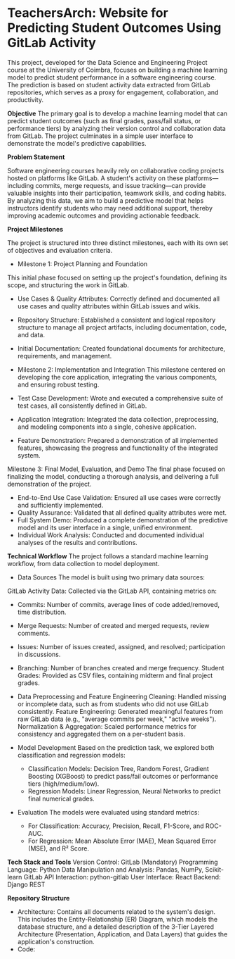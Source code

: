 # TeachersArch: Website for Predicting Student Outcomes Using GitLab Activity

This project, developed for the Data Science and Engineering Project course at the University of Coimbra, focuses on building a machine learning model to predict student performance in a software engineering course. The prediction is based on student activity data extracted from GitLab repositories, which serves as a proxy for engagement, collaboration, and productivity.

**Objective**
The primary goal is to develop a machine learning model that can predict student outcomes (such as final grades, pass/fail status, or performance tiers) by analyzing their version control and collaboration data from GitLab. The project culminates in a simple user interface to demonstrate the model's predictive capabilities.

**Problem Statement**

Software engineering courses heavily rely on collaborative coding projects hosted on platforms like GitLab. A student's activity on these platforms—including commits, merge requests, and issue tracking—can provide valuable insights into their participation, teamwork skills, and coding habits. By analyzing this data, we aim to build a predictive model that helps instructors identify students who may need additional support, thereby improving academic outcomes and providing actionable feedback.

**Project Milestones**

The project is structured into three distinct milestones, each with its own set of objectives and evaluation criteria.

- Milestone 1: Project Planning and Foundation

This initial phase focused on setting up the project's foundation, defining its scope, and structuring the work in GitLab.

- Use Cases & Quality Attributes: Correctly defined and documented all use cases and quality attributes within GitLab issues and wikis.
- Repository Structure: Established a consistent and logical repository structure to manage all project artifacts, including documentation, code, and data.
- Initial Documentation: Created foundational documents for architecture, requirements, and management.

- Milestone 2: Implementation and Integration
This milestone centered on developing the core application, integrating the various components, and ensuring robust testing.

- Test Case Development: Wrote and executed a comprehensive suite of test cases, all consistently defined in GitLab.
- Application Integration: Integrated the data collection, preprocessing, and modeling components into a single, cohesive application.
- Feature Demonstration: Prepared a demonstration of all implemented features, showcasing the progress and functionality of the integrated system.

Milestone 3: Final Model, Evaluation, and Demo
The final phase focused on finalizing the model, conducting a thorough analysis, and delivering a full demonstration of the project.

- End-to-End Use Case Validation: Ensured all use cases were correctly and sufficiently implemented.
- Quality Assurance: Validated that all defined quality attributes were met.
- Full System Demo: Produced a complete demonstration of the predictive model and its user interface in a single, unified environment.
- Individual Work Analysis: Conducted and documented individual analyses of the results and contributions.

**Technical Workflow**
The project follows a standard machine learning workflow, from data collection to model deployment.

- Data Sources
The model is built using two primary data sources:

GitLab Activity Data: Collected via the GitLab API, containing metrics on:
  - Commits: Number of commits, average lines of code added/removed, time distribution.
  - Merge Requests: Number of created and merged requests, review comments.
  - Issues: Number of issues created, assigned, and resolved; participation in discussions.
  - Branching: Number of branches created and merge frequency.
Student Grades: Provided as CSV files, containing midterm and final project grades.

- Data Preprocessing and Feature Engineering
Cleaning: Handled missing or incomplete data, such as from students who did not use GitLab consistently.
Feature Engineering: Generated meaningful features from raw GitLab data (e.g., "average commits per week," "active weeks").
Normalization & Aggregation: Scaled performance metrics for consistency and aggregated them on a per-student basis.

- Model Development
Based on the prediction task, we explored both classification and regression models:
  - Classification Models: Decision Tree, Random Forest, Gradient Boosting (XGBoost) to         predict pass/fail outcomes or performance tiers (high/medium/low).
  - Regression Models: Linear Regression, Neural Networks to predict final numerical grades.
 
- Evaluation
The models were evaluated using standard metrics:
  - For Classification: Accuracy, Precision, Recall, F1-Score, and ROC-AUC.
  - For Regression: Mean Absolute Error (MAE), Mean Squared Error (MSE), and R² Score.

**Tech Stack and Tools**
Version Control: GitLab (Mandatory)
Programming Language: Python
Data Manipulation and Analysis: Pandas, NumPy, Scikit-learn
GitLab API Interaction: python-gitlab
User Interface: React
Backend: Django REST 

**Repository Structure**
- Architecture: Contains all documents related to the system's design. This includes the Entity-Relationship (ER) Diagram, which models the database structure, and a detailed description of the 3-Tier Layered Architecture (Presentation, Application, and Data Layers) that guides the application's construction.
- Code: 
